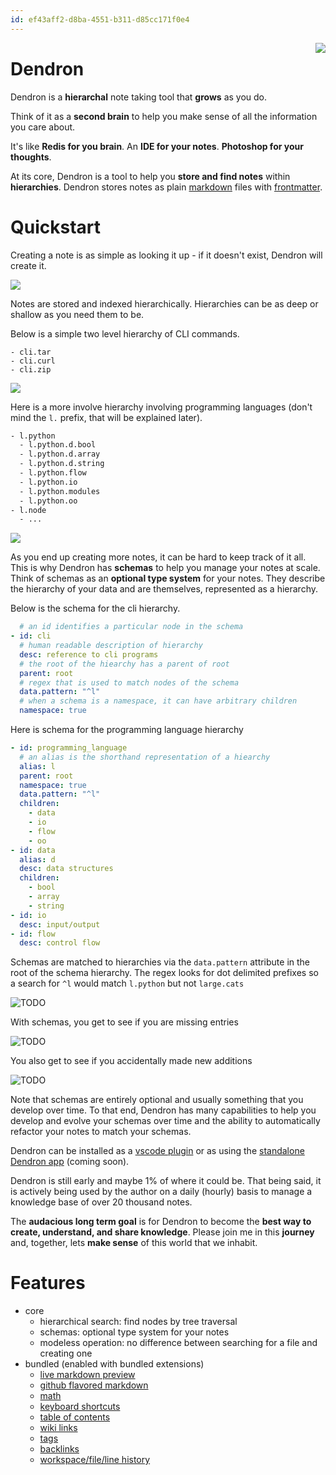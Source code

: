 ```yaml
---
id: ef43aff2-d8ba-4551-b311-d85cc171f0e4
---
```


<style>
  img[src*="#center"] {
      display: block;
      margin: 0 auto;
  }
  img[src*="#right"] {
    float: right;
}
</style>

![](assets/2020-06-30-21-30-51.png#right)

# Dendron

Dendron is a **hierarchal** note taking tool that **grows** as you do. 

Think of it as a **second brain** to help you make sense of all the information you care about. 

It's like **Redis for you brain**. An **IDE for your notes**. **Photoshop for your thoughts**. 

At its core, Dendron is a tool to help you **store and find notes** within **hierarchies**.  Dendron stores notes as plain [markdown](TODO) files with [frontmatter](). 

# Quickstart
Creating a note is as simple as looking it up - if it doesn't exist, Dendron will create it. 

![ ]()

Notes are stored and indexed hierarchically. Hierarchies can be as deep or shallow as you need them to be. 

Below is a simple two level hierarchy of CLI commands.

```
- cli.tar
- cli.curl
- cli.zip
```
![ ]()

Here is a more involve hierarchy involving programming languages (don't mind the `l.` prefix, that will be explained later).

```sh
- l.python
  - l.python.d.bool
  - l.python.d.array
  - l.python.d.string
  - l.python.flow
  - l.python.io
  - l.python.modules
  - l.python.oo
- l.node
  - ...
```

![ ]()

As you end up creating more notes, it can be hard to keep track of it all. This is why Dendron has **schemas** to help you manage your notes at scale. Think of schemas as an **optional type system** for your notes. They describe the hierarchy of your data and are themselves, represented as a hierarchy.

Below is the schema for the cli hierarchy.

```yml
  # an id identifies a particular node in the schema
- id: cli 
  # human readable description of hierarchy
  desc: reference to cli programs
  # the root of the hiearchy has a parent of root
  parent: root
  # regex that is used to match nodes of the schema
  data.pattern: "^l"
  # when a schema is a namespace, it can have arbitrary children
  namespace: true
```

Here is schema for the programming language hierarchy

```yml
- id: programming_language
  # an alias is the shorthand representation of a hiearchy
  alias: l
  parent: root
  namespace: true
  data.pattern: "^l"
  children:
    - data
    - io
    - flow
    - oo
- id: data
  alias: d
  desc: data structures
  children:
    - bool
    - array
    - string
- id: io
  desc: input/output
- id: flow
  desc: control flow
```

Schemas are matched to hierarchies via the `data.pattern` attribute in the root of the schema hierarchy. The regex looks for dot delimited prefixes so a search for `^l` would match `l.python` but not `large.cats`


![TODO]()

With schemas, you get to see if you are missing entries

![TODO]()

You also get to see if you accidentally made new additions

![TODO]()

Note that schemas are entirely optional and usually something that you develop over time. To that end, Dendron has many capabilities to help you develop and evolve your schemas over time and the ability to automatically refactor your notes to match your schemas. 

Dendron can be installed as a [vscode plugin](TODO) or as using the [standalone Dendron app](TODO) (coming soon). 

Dendron is still early and maybe 1% of where it could be. That being said, it is actively being used by the author on a daily (hourly) basis to manage a knowledge base of over 20 thousand notes. 

The **audacious long term goal** is for Dendron to become the **best way to create, understand, and share knowledge**. Please join me in this **journey** and, together, lets **make sense** of this world that we inhabit.

# Features
- core
  - hierarchical search: find nodes by tree traversal
  - schemas: optional type system for your notes
  - modeless operation: no difference between searching for a file and creating one
- bundled (enabled with bundled extensions)
  - [live markdown preview](https://marketplace.visualstudio.com/items?itemName=yzhang.markdown-all-in-one)
  - [github flavored markdown](https://marketplace.visualstudio.com/items?itemName=yzhang.markdown-all-in-one#github-flavored-markdown)
  - [math](https://marketplace.visualstudio.com/items?itemName=yzhang.markdown-all-in-one#math)
  - [keyboard shortcuts](https://marketplace.visualstudio.com/items?itemName=yzhang.markdown-all-in-one#keyboard-shortcuts)
  - [table of contents](https://marketplace.visualstudio.com/items?itemName=yzhang.markdown-all-in-one#table-of-contents)
  - [wiki links](https://marketplace.visualstudio.com/items?itemName=kortina.vscode-markdown-notes)
  - [tags](https://marketplace.visualstudio.com/items?itemName=kortina.vscode-markdown-notes)
  - [backlinks](https://marketplace.visualstudio.com/items?itemName=kortina.vscode-markdown-notes)
  - [workspace/file/line history](https://marketplace.visualstudio.com/items?itemName=eamodio.gitlens#current-line-blame-)


